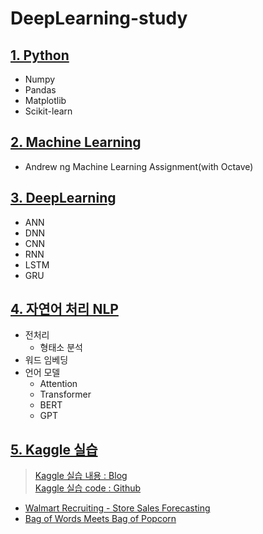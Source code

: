 # DeepLearning-study

<!--
## Supervised Learning
- CNN network - Plant Seedling Classification   
  Model Architecture : CNN network
  Dataset : Plant Seedling Classification in kaggle

## Unsupervised Learning

## Reinforced Learning
-->

## [1. Python](https://github.com/sejin-k/DeepLearning-study/tree/master/1.Python)
- Numpy
- Pandas
- Matplotlib
- Scikit-learn

## [2. Machine Learning](https://github.com/sejin-k/DeepLearning-study/tree/master/2.Machin_Learning)
- Andrew ng Machine Learning Assignment(with Octave)
  
## [3. DeepLearning](https://github.com/sejin-k/DeepLearning-study/tree/master/3.DeepLearning)
- ANN
- DNN
- CNN
- RNN
- LSTM
- GRU

## [4. 자연어 처리 NLP](https://github.com/sejin-k/DeepLearning-study/tree/master/4.NLP)
- 전처리
  - 형태소 분석
- 워드 임베딩
- 언어 모델
  - Attention
  - Transformer
  - BERT
  - GPT

## [5. Kaggle 실습](https://github.com/sejin-k/Kaggle)
> [Kaggle 실습 내용 : Blog](https://sj-star.tistory.com/category/AI/Kaggle)\
> [Kaggle 실습 code : Github](https://github.com/sejin-k/Kaggle)

- [Walmart Recruiting - Store Sales Forecasting](https://sj-star.tistory.com/37?category=1214797)
- [Bag of Words Meets Bag of Popcorn](https://sj-star.tistory.com/36?category=1214797)

